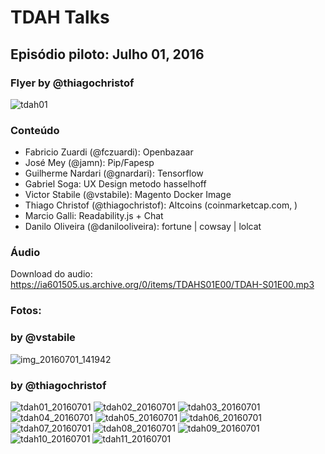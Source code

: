 
TDAH Talks
==========

Episódio piloto: Julho 01, 2016
-------------------------------

### Flyer by @thiagochristof

![tdah01](https://cloud.githubusercontent.com/assets/7760/16531615/bac4aff6-3fa3-11e6-9a88-23dc40a84915.jpg)

### Conteúdo

- Fabricio Zuardi (@fczuardi): Openbazaar
- José Mey (@jamn): Pip/Fapesp
- Guilherme Nardari (@gnardari): Tensorflow
- Gabriel Soga: UX Design metodo hasselhoff
- Victor Stabile (@vstabile): Magento Docker Image
- Thiago Christof (@thiagochristof): Altcoins (coinmarketcap.com, )
- Marcio Galli: Readability.js + Chat
- Danilo Oliveira (@danilooliveira): fortune | cowsay | lolcat

### Áudio

Download do audio: https://ia601505.us.archive.org/0/items/TDAHS01E00/TDAH-S01E00.mp3

### Fotos:

### by @vstabile

![img_20160701_141942](https://cloud.githubusercontent.com/assets/7760/16531769/66f3c64a-3fa4-11e6-9ed8-9421990f8118.jpg)

### by @thiagochristof

![tdah01_20160701](https://cloud.githubusercontent.com/assets/7760/16531775/6ba73960-3fa4-11e6-98e7-7e7e230fd9e6.jpg)
![tdah02_20160701](https://cloud.githubusercontent.com/assets/7760/16531776/6bd39514-3fa4-11e6-9dc4-706de6cdc507.jpg)
![tdah03_20160701](https://cloud.githubusercontent.com/assets/7760/16531777/6bed3e06-3fa4-11e6-833d-b707dfb858d7.jpg)
![tdah04_20160701](https://cloud.githubusercontent.com/assets/7760/16531778/6bf03d5e-3fa4-11e6-85c3-22242ab9709a.jpg)
![tdah05_20160701](https://cloud.githubusercontent.com/assets/7760/16531781/6bf17c64-3fa4-11e6-9fa7-947ce72ebcbe.jpg)
![tdah06_20160701](https://cloud.githubusercontent.com/assets/7760/16531780/6bf0db9c-3fa4-11e6-9336-dc6db004110c.jpg)
![tdah07_20160701](https://cloud.githubusercontent.com/assets/7760/16531779/6bf0c594-3fa4-11e6-9e13-2ce78dd853b8.jpg)
![tdah08_20160701](https://cloud.githubusercontent.com/assets/7760/16531782/6bf2bc32-3fa4-11e6-9073-dc01faad3398.jpg)
![tdah09_20160701](https://cloud.githubusercontent.com/assets/7760/16531784/6c109f36-3fa4-11e6-990b-4d052856cbe5.jpg)
![tdah10_20160701](https://cloud.githubusercontent.com/assets/7760/16531785/6c17ef84-3fa4-11e6-9778-2028af7b8110.jpg)
![tdah11_20160701](https://cloud.githubusercontent.com/assets/7760/16531786/6c22003c-3fa4-11e6-926e-59c49391742f.jpg)
